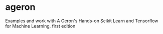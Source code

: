 # ageron
Examples and work with A Geron's Hands-on Scikit Learn and Tensorflow for Machine Learning, first edition
